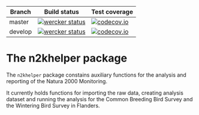 **Branch** | **Build status** | **Test coverage**
---------- | ---------------- | -----------------
master | [![wercker status](https://app.wercker.com/status/eb9d3d71876d5cb515b6631b2eb90ce9/m/master "wercker status")](https://app.wercker.com/project/bykey/eb9d3d71876d5cb515b6631b2eb90ce9) | [![codecov.io](https://codecov.io/github/INBO-Natura2000/n2khelper/coverage.svg?branch=master)](https://codecov.io/github/INBO-Natura2000/n2khelper?branch=master)
develop | [![wercker status](https://app.wercker.com/status/eb9d3d71876d5cb515b6631b2eb90ce9/m/develop "wercker status")](https://app.wercker.com/project/bykey/eb9d3d71876d5cb515b6631b2eb90ce9) | [![codecov.io](https://codecov.io/github/INBO-Natura2000/n2khelper/coverage.svg?branch=master)](https://codecov.io/github/INBO-Natura2000/n2khelper?branch=develop)

# The n2khelper package

The `n2khelper` package constains auxiliary functions for the analysis and reporting of the Natura 2000 Monitoring.

It currently holds functions for importing the raw data, creating analysis dataset and running the analysis for the Common Breeding Bird Survey and the Wintering Bird Survey in Flanders.
